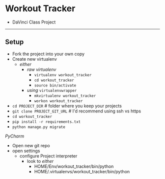 # Workout Tracker

- DaVinci Class Project


------

## Setup

- Fork the project into your own copy
- Create new virtualenv
    - *either*
        - *raw virtualenv*
            - `virtualenv workout_tracker`
            - `cd workout_tracker`
            - `source bin/activate`
        - *using* `virtualenvwrapper`
            - `mkvirtualenv workout_tracker`
            - `workon workout_tracker`
- `cd PROJECT_DIR`  # folder where you keep your projects
- `git clone PROJECT_GIT_URL`  # I'd recommend using ssh vs https
- `cd workout_tracker`
- `pip install -r requirements.txt`
- `python manage.py migrate`


*PyCharm*

- Open new git repo
- open settings
    - configure Project interpreter
        - look to *either*
            - HOME/Env/workout_tracker/bin/python
            - HOME/.virtualenvs/workout_tracker/bin/python


